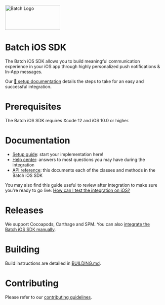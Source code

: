<img src="https://static.batch.com/documentation/Readmes/logo_batch_full_178@2x.png" srcset="https://static.batch.com/documentation/Readmes/logo_batch_full_178.png 1x" width="178" height="80" alt="Batch Logo" />

# Batch iOS SDK

The Batch iOS SDK allows you to build meaningful communication experience in your iOS app through highly personalized push notifications & In-App messages.

Our [📕 setup documentation](https://doc.batch.com/ios/prerequisites) details the steps to take for an easy and successful integration.

# Prerequisites
The Batch iOS SDK requires Xcode 12 and iOS 10.0 or higher.

# Documentation
- [Setup guide](https://doc.batch.com/ios/prerequisites): start your implementation here!
- [Help center](https://help.batch.com/en/): answers to most questions you may have during the integration
- [API reference](https://doc.batch.com/ios-api-reference/index.html): this documents each of the classes and methods in the Batch iOS SDK

You may also find this guide useful to review after integration to make sure you're ready to go live: [How can I test the integration on iOS?](https://help.batch.com/en/articles/2669866-how-can-i-test-the-integration-on-ios)

# Releases
We support Cocoapods, Carthage and SPM. You can also [integrate the Batch iOS SDK manually](https://doc.batch.com/ios/advanced/general#manual-framework-integration). 
 
# Building

Build instructions are detailed in [BUILDING.md](BUILDING.md).

# Contributing
Please refer to our [contributing guidelines](CONTRIBUTING.md).